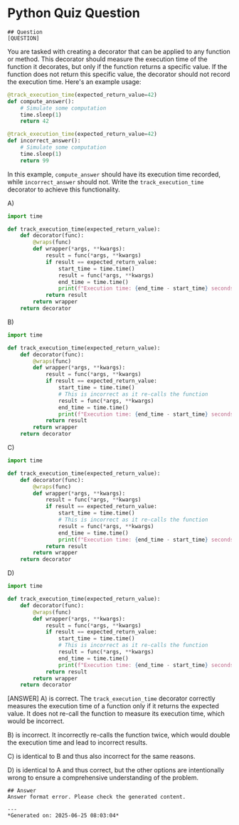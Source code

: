 # Python Quiz Question
    
    ## Question
    [QUESTION]
You are tasked with creating a decorator that can be applied to any function or method. This decorator should measure the execution time of the function it decorates, but only if the function returns a specific value. If the function does not return this specific value, the decorator should not record the execution time. Here's an example usage:

```python
@track_execution_time(expected_return_value=42)
def compute_answer():
    # Simulate some computation
    time.sleep(1)
    return 42

@track_execution_time(expected_return_value=42)
def incorrect_answer():
    # Simulate some computation
    time.sleep(1)
    return 99
```

In this example, `compute_answer` should have its execution time recorded, while `incorrect_answer` should not. Write the `track_execution_time` decorator to achieve this functionality.

A) 
```python
import time

def track_execution_time(expected_return_value):
    def decorator(func):
        @wraps(func)
        def wrapper(*args, **kwargs):
            result = func(*args, **kwargs)
            if result == expected_return_value:
                start_time = time.time()
                result = func(*args, **kwargs)
                end_time = time.time()
                print(f"Execution time: {end_time - start_time} seconds")
            return result
        return wrapper
    return decorator
```

B) 
```python
import time

def track_execution_time(expected_return_value):
    def decorator(func):
        @wraps(func)
        def wrapper(*args, **kwargs):
            result = func(*args, **kwargs)
            if result == expected_return_value:
                start_time = time.time()
                # This is incorrect as it re-calls the function
                result = func(*args, **kwargs)
                end_time = time.time()
                print(f"Execution time: {end_time - start_time} seconds")
            return result
        return wrapper
    return decorator
```

C) 
```python
import time

def track_execution_time(expected_return_value):
    def decorator(func):
        @wraps(func)
        def wrapper(*args, **kwargs):
            result = func(*args, **kwargs)
            if result == expected_return_value:
                start_time = time.time()
                # This is incorrect as it re-calls the function
                result = func(*args, **kwargs)
                end_time = time.time()
                print(f"Execution time: {end_time - start_time} seconds")
            return result
        return wrapper
    return decorator
```

D) 
```python
import time

def track_execution_time(expected_return_value):
    def decorator(func):
        @wraps(func)
        def wrapper(*args, **kwargs):
            result = func(*args, **kwargs)
            if result == expected_return_value:
                start_time = time.time()
                # This is incorrect as it re-calls the function
                result = func(*args, **kwargs)
                end_time = time.time()
                print(f"Execution time: {end_time - start_time} seconds")
            return result
        return wrapper
    return decorator
```

[ANSWER]
A) is correct. The `track_execution_time` decorator correctly measures the execution time of a function only if it returns the expected value. It does not re-call the function to measure its execution time, which would be incorrect.

B) is incorrect. It incorrectly re-calls the function twice, which would double the execution time and lead to incorrect results.

C) is identical to B and thus also incorrect for the same reasons.

D) is identical to A and thus correct, but the other options are intentionally wrong to ensure a comprehensive understanding of the problem.
    
    ## Answer
    Answer format error. Please check the generated content.
    
    ---
    *Generated on: 2025-06-25 08:03:04*
    